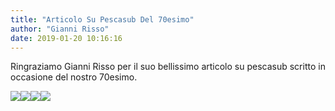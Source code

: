 ```yaml
---
title: "Articolo Su Pescasub Del 70esimo"
author: "Gianni Risso"
date: 2019-01-20 10:16:16
---
```


Ringraziamo Gianni Risso per il suo bellissimo articolo su pescasub scritto in occasione del nostro 70esimo.

![](http://static.wixstatic.com/media/ef7a2f_01d2fbf8e3594e889e1d8099937eb4d4~mv2_d_1200_1600_s_2.jpg)![](http://static.wixstatic.com/media/ef7a2f_3c45720a6e794f0a8c42cd8e589d17c9~mv2_d_1200_1600_s_2.jpg)![](http://static.wixstatic.com/media/ef7a2f_dd1517ff19844ef6a8cc0a290775285a~mv2_d_1600_1200_s_2.jpg)![](http://static.wixstatic.com/media/ef7a2f_1f3f604e27794110913166d5a41deeaa~mv2_d_1200_1600_s_2.jpg)